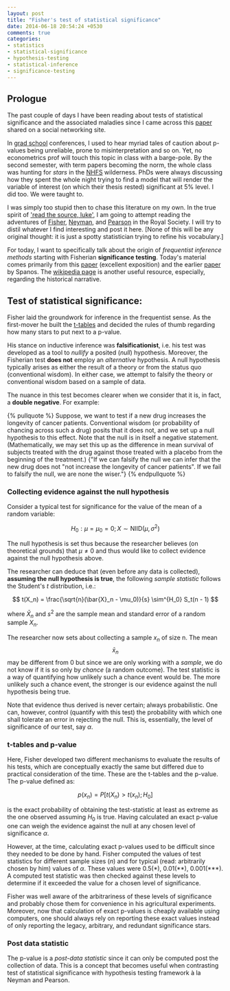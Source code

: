 ```yaml
---
layout: post
title: "Fisher's test of statistical significance"
date: 2014-06-18 20:54:24 +0530
comments: true
categories:
- statistics
- statistical-significance
- hypothesis-testing
- statistical-inference
- significance-testing
---
```


## Prologue

The past couple of days I have been reading about tests of statistical
significance and the associated maladies since I came across this
[paper][spanos] shared on a social networking site.

In [grad school][igidr] conferences, I used to hear myriad tales of caution
about p-values being unreliable, prone to misinterpretation and so on. Yet, no
econometrics prof will touch this topic in class with a barge-pole. By the
second semester, with term papers becoming the norm, the whole class was
hunting for _stars_ in the [NHFS][nhfs] wilderness. PhDs were always discussing
how they spent the whole night trying to find a model that will render the
variable of interest (on which their thesis rested) significant at 5% level. I
did too. We were taught to.

<!--more-->

I was simply too stupid then to chase this literature on my own. In the true
spirit of ['read the source, luke'][rtfs], I am going to attempt reading the
adventures of [Fisher][fisher], [Neyman][neyman], and [Pearson][pearson] in the
Royal Society. I will try to distil whatever I find interesting and post it
here. [None of this will be any original thought: it is just a spotty
statistician trying to refine his vocabulary.]

For today, I want to specifically talk about the origin of _frequentist
inference methods_ starting with Fisherian **significance testing**. Today's
material comes primarily from this [paper][gill] (excellent exposition) and the
earlier [paper][spanos] by Spanos. The [wikipedia page][wiki] is another useful
resource, especially, regarding the historical narrative.

## Test of statistical significance:

Fisher laid the groundwork for inference in the frequentist sense. As the
first-mover he built the [t-tables][tables] and decided the rules of thumb
regarding how many stars to put next to a p-value.

His stance on inductive inference was **falsificationist**, i.e. his test was
developed as a tool to _nullify_ a posited (_null_) hypothesis. Moreover, the
Fisherian test **does not** employ an _alternative_ hypothesis. A null
hypothesis typically arises as either the result of a theory or from the status
quo (conventional wisdom). In either case, we attempt to falsify the theory or
conventional wisdom based on a sample of data.

The nuance in this test becomes clearer when we consider that it is, in fact, a
**double negative**. For example:

{% pullquote %}
Suppose, we want to test if a new drug increases the longevity of cancer
patients. Conventional wisdom (or probability of chancing across such a drug)
posits that it does not, and we set up a null hypothesis to this effect. Note
that the null is in itself a negative statement. (Mathematically, we may set
this up as the difference in mean survival of subjects treated with the drug
against those treated with a placebo from the beginning of the treatment.) {"If
we can falsify the null we can infer that the new drug does not "not increase
the longevity of cancer patients". If we fail to falsify the null, we are none
the wiser."}
{% endpullquote %}

### Collecting evidence against the null hypothesis

Consider a typical test for significance for the value of the mean of a random
variable:

$$ H_0: \mu = \mu_0 = 0; X \sim \mathrm{NIID}(\mu, \sigma^2) $$

The null hypothesis is set thus because the researcher believes (on theoretical
grounds) that $\mu \ne 0$ and thus would like to collect evidence against the
null hypothesis above.

The researcher can deduce that (even before any data is collected), **assuming
the null hypothesis is true**, the following _sample statistic_ follows the
Student's $t$ distribution, i.e.:

$$ t(X_n) = \frac{\sqrt{n}(\bar{X}_n - \mu_0)}{s} \sim^{H_0} S_t(n - 1) $$

where $\bar{X}_n$ and $s^2$ are the sample mean and standard error of a random
sample $X_n$.

The researcher now sets about collecting a sample $x_n$ of size n. The mean
$$\bar{x}_n$$ may be different from 0 but since we are only working with a
_sample_, we do not know if it is so only by _chance_ (a random outcome). The
test statistic is a way of quantifying how unlikely such a chance event would
be. The more unlikely such a chance event, the stronger is our evidence against
the null hypothesis being true.

Note that evidence thus derived is never certain; always probabilistic. One
can, however, control (quantify with this test) the probability with which one
shall tolerate an error in rejecting the null. This is, essentially, the level
of significance of our test, say $\alpha$.

### t-tables and p-value

<!--$$ p(x_n) = P\[\] $$-->

Here, Fisher developed two different mechanisms to evaluate the results of his
tests, which are conceptually exactly the same but differed due to practical
consideration of the time. These are the t-tables and the p-value. The p-value
defined as:

$$ p(x_n) = P[t(X_n) \gt t(x_n); H_0] $$

is the exact probability of obtaining the test-statistic at least as extreme as
the one observed assuming $H_0$ is true. Having calculated an exact p-value one
can weigh the evidence against the null at any chosen level of significance
$\alpha$.

However, at the time, calculating exact p-values used to be difficult since
they needed to be done by hand. Fisher computed the values of test statistics
for different sample sizes ($n$) and for typical (read: arbitrarily chosen by
him) values of $\alpha$. These values were 0.5(\*), 0.01(\*\*), 0.001(\*\*\*). A
computed test statistic was then checked against these levels to determine if
it exceeded the value for a chosen level of significance.

Fisher was well aware of the arbitrariness of these levels of significance and
probably chose them for convenience in his agricultural experiments. Moreover,
now that calculation of exact p-values is cheaply available using computers,
one should always rely on reporting these exact values instead of only
reporting the legacy, arbitrary, and redundant significance stars.

### Post data statistic

The p-value is a _post-data statistic_ since it can only be computed post the
collection of data. This is a concept that becomes useful when contrasting test
of statistical significance with hypothesis testing framework à la Neyman and
Pearson.

<!--links-->
[spanos]: http://errorstatistics.files.wordpress.com/2014/05/spanos_recurring-controversies-about-p-values-and-confidence-intervals-revisited.pdf
[igidr]: http://www.igidr.ac.in
[nhfs]: http://hetv.org/india/nfhs/
[rtfs]: http://blog.codinghorror.com/learn-to-read-the-source-luke/
[fisher]: http://en.wikipedia.org/wiki/Ronald_fisher
[neyman]: http://en.wikipedia.org/wiki/Neyman
[pearson]: http://en.wikipedia.org/wiki/Egon_Pearson
[gill]: www.nyu.edu/classes/nbeck/q2/gill.pdf
[wiki]: http://en.wikipedia.org/wiki/Statistical_significance_test
[tables]: http://faculty.ksu.edu.sa/salghamdi/Statistical%20Tables/T%20Table.jpg
